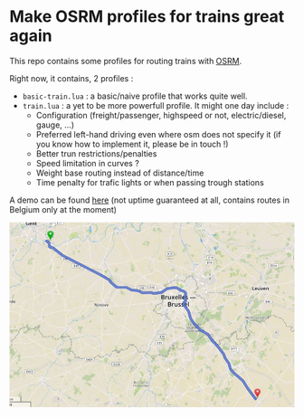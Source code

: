 # Make OSRM profiles for trains great again

This repo contains some profiles for routing trains with [OSRM](http://project-osrm.org/).

Right now, it contains, 2 profiles :

* `basic-train.lua` : a basic/naive profile that works quite well.
* `train.lua` : a yet to be more powerfull profile. It might one day include :
    * Configuration (freight/passenger, highspeed or not, electric/diesel, gauge, ...)
    * Preferred left-hand driving even where osm does not specify it (if you know how to implement it, please be in touch !)
    * Better trun restrictions/penalties
    * Speed limitation in curves ?
    * Weight base routing instead of distance/time
    * Time penalty for trafic lights or when passing trough stations

A demo can be found [here](http://osrm-demo.partou.se/) (not uptime guaranteed at all, contains routes in Belgium only at the moment)

![screenshot of the demo](.screenshot.png)

